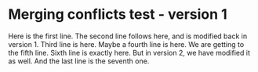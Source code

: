 # Merging conflicts test - version 1
Here is the first line.
The second line follows here, and is modified back in version 1.
Third line is here.
Maybe a fourth line is here.
We are getting to the fifth line.
Sixth line is exactly here. But in version 2, we have  modified it as well.
And the last line is the seventh one.
 